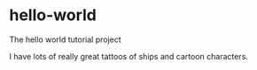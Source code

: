 hello-world
===========

The hello world tutorial project

I have lots of really great tattoos of ships and cartoon characters.
